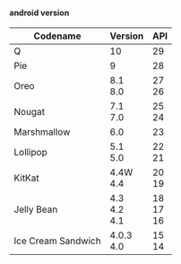 #### android version

|Codename|Version|API|
|-|-|-|
|Q|10|29|
|Pie|9|28|
|Oreo|8.1<br/>8.0|27<br/>26|
|Nougat|7.1<br/>7.0|25<br/>24|
|Marshmallow|6.0|23|
|Lollipop|5.1<br/>5.0|22<br/>21|
|KitKat|4.4W<br/>4.4|20<br/>19|
|Jelly Bean|4.3<br/>4.2<br/>4.1|18<br/>17<br/>16|
|Ice Cream Sandwich|4.0.3<br>4.0|15<br/>14|
